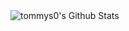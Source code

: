<img align="left" alt="tommys0's Github Stats" src="[github-readme-stats-sooty-psi.vercel.app](https://github-readme-stats-tommys0s-projects.vercel.app/)https://github-readme-stats-tommys0s-projects.vercel.app//api?username=tommys0&show_icons=true&hide_border=true" />
